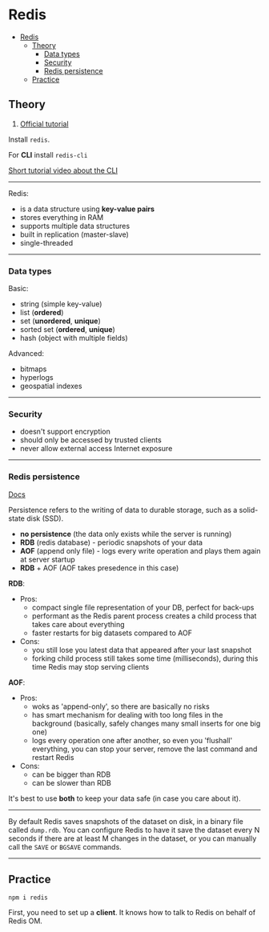 # Redis

- [Redis](#redis)
  - [Theory](#theory)
    - [Data types](#data-types)
    - [Security](#security)
    - [Redis persistence](#redis-persistence)
  - [Practice](#practice)

## Theory

1. [Official tutorial](https://redis.io/docs/stack/get-started/tutorials/stack-node/)

Install `redis`. 

For **CLI** install `redis-cli`

[Short tutorial video about the CLI](https://youtu.be/Hbt56gFj998?t=476)

***

Redis:

- is a data structure using **key-value pairs**
- stores everything in RAM
- supports multiple data structures
- built in replication (master-slave)
- single-threaded

***

### Data types

Basic: 

- string (simple key-value)
- list (**ordered**)
- set (**unordered**, **unique**)
- sorted set (**ordered**, **unique**)
- hash (object with multiple fields)

Advanced:

- bitmaps
- hyperlogs
- geospatial indexes

***

### Security

- doesn't support encryption
- should only be accessed by trusted clients
- never allow external access Internet exposure

***

### Redis persistence

[Docs](https://redis.io/docs/manual/persistence/)

Persistence refers to the writing of data to durable storage, such as a solid-state disk (SSD).

- **no persistence** (the data only exists while the server is running)
- **RDB** (redis database) - periodic snapshots of your data
- **AOF** (append only file) - logs every write operation and plays them again at server startup
- **RDB** + AOF (AOF takes presedence in this case)

**RDB**:

- Pros:
  - compact single file representation of your DB, perfect for back-ups
  - performant as the Redis parent process creates a child process that takes care about everything
  - faster restarts for big datasets compared to AOF
- Cons:
  - you still lose you latest data that appeared after your last snapshot
  - forking child process still takes some time (milliseconds), during this time Redis may stop serving clients

**AOF**:

- Pros:
  - woks as 'append-only', so there are basically no risks
  - has smart mechanism for dealing with too long files in the background (basically, safely changes many small inserts for one big one)
  - logs every operation one after another, so even you 'flushall' everything, you can stop your server, remove the last command and restart Redis
- Cons:
  - can be bigger than RDB
  - can be slower than RDB

It's best to use **both** to keep your data safe (in case you care about it).

***

By default Redis saves snapshots of the dataset on disk, in a binary file called `dump.rdb`. You can configure Redis to have it save the dataset every N seconds if there are at least M changes in the dataset, or you can manually call the `SAVE` or `BGSAVE` commands.



***

## Practice

`npm i redis`

First, you need to set up a **client**. It knows how to talk to Redis on behalf of Redis OM.

